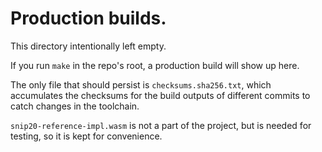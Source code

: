 # Production builds.

This directory intentionally left empty.

If you run `make` in the repo's root, 
a production build will show up here.

The only file that should persist
is `checksums.sha256.txt`, which
accumulates the checksums for the
build outputs of different commits
to catch changes in the toolchain.

`snip20-reference-impl.wasm` is not a part of the project, but is needed for testing, so it is kept for convenience.
